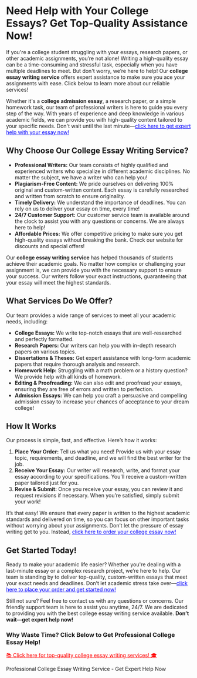 <h1>Need Help with Your College Essays? Get Top-Quality Assistance Now!</h1>

<p>If you're a college student struggling with your essays, research papers, or other academic assignments, you’re not alone! Writing a high-quality essay can be a time-consuming and stressful task, especially when you have multiple deadlines to meet. But don't worry, we’re here to help! Our <strong>college essay writing service</strong> offers expert assistance to make sure you ace your assignments with ease. Click below to learn more about our reliable services!</p>

<p>Whether it's a <strong>college admission essay</strong>, a research paper, or a simple homework task, our team of professional writers is here to guide you every step of the way. With years of experience and deep knowledge in various academic fields, we can provide you with high-quality content tailored to your specific needs. Don't wait until the last minute—<a href="https://tinyurl.com/topessay?keyword=college+essay+writing+service" style="color: blue; text-decoration: underline;">click here to get expert help with your essay now!</a></p>

<h2>Why Choose Our College Essay Writing Service?</h2>

<ul>
  <li><strong>Professional Writers:</strong> Our team consists of highly qualified and experienced writers who specialize in different academic disciplines. No matter the subject, we have a writer who can help you!</li>
  <li><strong>Plagiarism-Free Content:</strong> We pride ourselves on delivering 100% original and custom-written content. Each essay is carefully researched and written from scratch to ensure originality.</li>
  <li><strong>Timely Delivery:</strong> We understand the importance of deadlines. You can rely on us to deliver your essay on time, every time!</li>
  <li><strong>24/7 Customer Support:</strong> Our customer service team is available around the clock to assist you with any questions or concerns. We are always here to help!</li>
  <li><strong>Affordable Prices:</strong> We offer competitive pricing to make sure you get high-quality essays without breaking the bank. Check our website for discounts and special offers!</li>
</ul>

<p>Our <strong>college essay writing service</strong> has helped thousands of students achieve their academic goals. No matter how complex or challenging your assignment is, we can provide you with the necessary support to ensure your success. Our writers follow your exact instructions, guaranteeing that your essay will meet the highest standards.</p>

<h2>What Services Do We Offer?</h2>

<p>Our team provides a wide range of services to meet all your academic needs, including:</p>
<ul>
  <li><strong>College Essays:</strong> We write top-notch essays that are well-researched and perfectly formatted.</li>
  <li><strong>Research Papers:</strong> Our writers can help you with in-depth research papers on various topics.</li>
  <li><strong>Dissertations & Theses:</strong> Get expert assistance with long-form academic papers that require thorough analysis and research.</li>
  <li><strong>Homework Help:</strong> Struggling with a math problem or a history question? We provide help with all kinds of homework.</li>
  <li><strong>Editing & Proofreading:</strong> We can also edit and proofread your essays, ensuring they are free of errors and written to perfection.</li>
  <li><strong>Admission Essays:</strong> We can help you craft a persuasive and compelling admission essay to increase your chances of acceptance to your dream college!</li>
</ul>

<h2>How It Works</h2>

<p>Our process is simple, fast, and effective. Here’s how it works:</p>
<ol>
  <li><strong>Place Your Order:</strong> Tell us what you need! Provide us with your essay topic, requirements, and deadline, and we will find the best writer for the job.</li>
  <li><strong>Receive Your Essay:</strong> Our writer will research, write, and format your essay according to your specifications. You'll receive a custom-written paper tailored just for you.</li>
  <li><strong>Revise & Submit:</strong> Once you receive your essay, you can review it and request revisions if necessary. When you’re satisfied, simply submit your work!</li>
</ol>

<p>It’s that easy! We ensure that every paper is written to the highest academic standards and delivered on time, so you can focus on other important tasks without worrying about your assignments. Don’t let the pressure of essay writing get to you. Instead, <a href="https://tinyurl.com/topessay?keyword=college+essay+writing+service" style="color: blue; text-decoration: underline;">click here to order your college essay now!</a></p>

<h2>Get Started Today!</h2>

<p>Ready to make your academic life easier? Whether you're dealing with a last-minute essay or a complex research project, we’re here to help. Our team is standing by to deliver top-quality, custom-written essays that meet your exact needs and deadlines. Don’t let academic stress take over—<a href="https://tinyurl.com/topessay?keyword=college+essay+writing+service" style="color: blue; text-decoration: underline;">click here to place your order and get started now!</a> </p>

<p>Still not sure? Feel free to contact us with any questions or concerns. Our friendly support team is here to assist you anytime, 24/7. We are dedicated to providing you with the best college essay writing service available. <strong>Don’t wait—get expert help now!</strong></p>

<h3>Why Waste Time? Click Below to Get Professional College Essay Help!</h3>

<p><a href="https://tinyurl.com/topessay?keyword=college+essay+writing+service" style="color: red; text-decoration: bold;">📚 Click here for top-quality college essay writing services! 🎓</a></p>
Professional College Essay Writing Service - Get Expert Help Now
